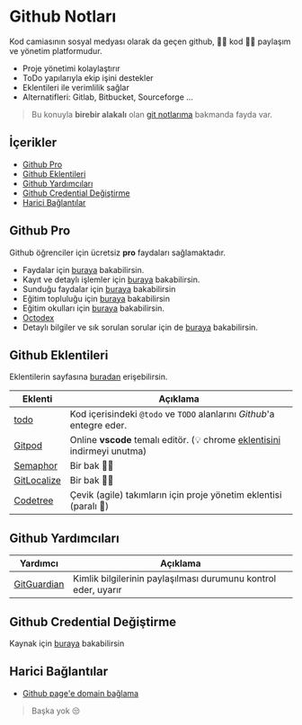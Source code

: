 # Github Notları <!-- omit in toc -->

Kod camiasının sosyal medyası olarak da geçen github, 👩‍💻 kod 👨‍💻 paylaşım ve yönetim platformudur.

- Proje yönetimi kolaylaştırır
- ToDo yapılarıyla ekip işini destekler
- Eklentileri ile verimlilik sağlar
- Alternatifleri: Gitlab, Bitbucket, Sourceforge ...

> Bu konuyla **birebir alakalı** olan [git notlarıma][Git Notlarım] bakmanda fayda var.

## İçerikler <!-- omit in toc -->

- [Github Pro](#github-pro)
- [Github Eklentileri](#github-eklentileri)
- [Github Yardımcıları](#github-yard%C4%B1mc%C4%B1lar%C4%B1)
- [Github Credential Değiştirme](#github-credential-de%C4%9Fi%C5%9Ftirme)
- [Harici Bağlantılar](#harici-ba%C4%9Flant%C4%B1lar)

## Github Pro

Github öğrenciler için ücretsiz **pro** faydaları sağlamaktadır.

- Faydalar için [buraya][Benefits] bakabilirsin.
- Kayıt ve detaylı işlemler için [buraya][Github Student] bakabilirsin.
- Sunduğu faydalar için [buraya][Github Dev Pack] bakabilirsin
- Eğitim topluluğu için [buraya](https://education.github.community/c/students) bakabilirsin
- Eğitim okulları için [buraya][Github Education School] bakabilirsin.
- [Octodex][Github Octodex]
- Detaylı bilgiler ve sık sorulan sorular için de [buraya][Details] bakabilirsin.

## Github Eklentileri

Eklentilerin sayfasına [buradan][Marketplace] erişebilirsin.

| Eklenti                             | Açıklama                                                                                     |
| ----------------------------------- | -------------------------------------------------------------------------------------------- |
| [todo][Todo - Github]               | Kod içerisindeki `@todo` ve `TODO` alanlarını *Github*'a entegre eder.                       |
| [Gitpod][Gitpod - Github]           | Online **vscode** temalı editör. (💡 chrome [eklentisini][Gitpod - Chrome] indirmeyi unutma) |
| [Semaphor][Semaphor - Github]       | Bir bak 🙋‍♀️                                                                                |
| [GitLocalize][GitLocalize - Github] | Bir bak 🙋‍♀️                                                                                |
| [Codetree][Codetree - Github]       | Çevik (agile) takımların için proje yönetim eklentisi (paralı 🧐)                            |

## Github Yardımcıları

| Yardımcı                   | Açıklama                                                       |
| -------------------------- | -------------------------------------------------------------- |
| [GitGuardian][GitGuardian] | Kimlik bilgilerinin paylaşılması durumunu kontrol eder, uyarır |

## Github Credential Değiştirme

Kaynak için [buraya][Credential Settings - Video] bakabilirsin

## Harici Bağlantılar

- [Github page'e domain bağlama]

> Başka yok 😒

[Git Notlarım]: ../Git%20Notlar%C4%B1.md

[Benefits]: https://education.github.com/benefits/offers
[Github Student]: https://education.github.com/students
[Github Dev Pack]: https://education.github.com/pack/offers
[Github Comminity]: https://education.github.community/c/students
[Github Octodex]: https://octodex.github.com/
[Github Education School]: https://education.github.com/partners/schools
[Details]: https://help.github.com/en/categories/teaching-and-learning-with-github-education

[Marketplace]: https://github.com/marketplace

[Todo - Github]: https://github.com/marketplace/todo
[Gitpod - Github]: https://github.com/marketplace/gitpod-io
[Gitpod - Chrome]: https://chrome.google.com/webstore/detail/gitpod-online-ide/dodmmooeoklaejobgleioelladacbeki
[Semaphor - Github]: https://github.com/marketplace/semaphore
[GitLocalize - Github]: https://github.com/marketplace/gitlocalize
[Codetree - Github]: https://github.com/marketplace/codetree

[GitGuardian]: https://www.gitguardian.com/
[Github page'e domain bağlama]: https://medium.com/@tivikter/github-pagesi-%C3%B6zel-domain-ile-kullanmak-ce57d229dae9

[Credential Settings - Video]: https://www.youtube.com/watch?v=otBNYXz5Ie0
